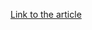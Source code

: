 [Link to the article](https://securelist.com/iamtheking-and-the-slothfulmedia-malware-family/99000/)
